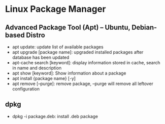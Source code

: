 # Linux Package Manager
## Advanced Package Tool (Apt) – Ubuntu, Debian-based Distro

- apt update: update list of available packages
- apt upgrade [package name]: upgraded installed packages after database has been updated
- apt-cache search [keyword]: display information stored in cache, search in name and description
- apt show [keyword]: Show information about a package
- apt install {package name} [-y]
- apt remove [–purge]: remove package, –purge will remove all leftover configuration

## dpkg

- dpkg -i package.deb: install .deb package
